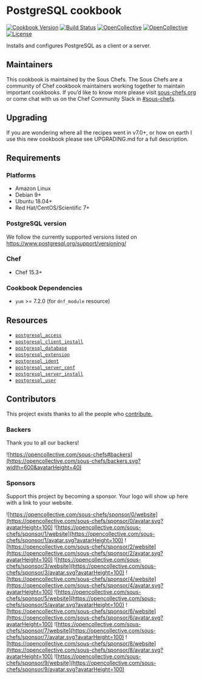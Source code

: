 # PostgreSQL cookbook

[![Cookbook Version](https://img.shields.io/cookbook/v/postgresql.svg)](https://supermarket.chef.io/cookbooks/postgresql)
[![Build Status](https://img.shields.io/circleci/project/github/sous-chefs/postgresql/master.svg)](https://circleci.com/gh/sous-chefs/postgresql)
[![OpenCollective](https://opencollective.com/sous-chefs/backers/badge.svg)](#backers)
[![OpenCollective](https://opencollective.com/sous-chefs/sponsors/badge.svg)](#sponsors)
[![License](https://img.shields.io/badge/License-Apache%202.0-green.svg)](https://opensource.org/licenses/Apache-2.0)

Installs and configures PostgreSQL as a client or a server.

## Maintainers

This cookbook is maintained by the Sous Chefs. The Sous Chefs are a community of Chef cookbook maintainers working together to maintain important cookbooks. If you’d like to know more please visit [sous-chefs.org](https://sous-chefs.org/) or come chat with us on the Chef Community Slack in [#sous-chefs](https://chefcommunity.slack.com/messages/C2V7B88SF).

## Upgrading

If you are wondering where all the recipes went in v7.0+, or how on earth I use this new cookbook please see UPGRADING.md for a full description.

## Requirements

### Platforms

- Amazon Linux
- Debian 9+
- Ubuntu 18.04+
- Red Hat/CentOS/Scientific 7+

### PostgreSQL version

We follow the currently supported versions listed on <https://www.postgresql.org/support/versioning/>

### Chef

- Chef 15.3+

### Cookbook Dependencies

- `yum` >= 7.2.0 (for `dnf_module` resource)

## Resources

- [`postgresql_access`](documentation/access.md)
- [`postgresql_client_install`](documentation/client_install.md)
- [`postgresql_database`](documentation/database.md)
- [`postgresql_extension`](documentation/extension.md)
- [`postgresql_ident`](documentation/ident.md)
- [`postgresql_server_conf`](documentation/server_conf.md)
- [`postgresql_server_install`](documentation/server_install.md)
- [`postgresql_user`](documentation/user.md)

## Contributors

This project exists thanks to all the people who [contribute.](https://opencollective.com/sous-chefs/contributors.svg?width=890&button=false)

### Backers

Thank you to all our backers!

![https://opencollective.com/sous-chefs#backers](https://opencollective.com/sous-chefs/backers.svg?width=600&avatarHeight=40)

### Sponsors

Support this project by becoming a sponsor. Your logo will show up here with a link to your website.

![https://opencollective.com/sous-chefs/sponsor/0/website](https://opencollective.com/sous-chefs/sponsor/0/avatar.svg?avatarHeight=100)
![https://opencollective.com/sous-chefs/sponsor/1/website](https://opencollective.com/sous-chefs/sponsor/1/avatar.svg?avatarHeight=100)
![https://opencollective.com/sous-chefs/sponsor/2/website](https://opencollective.com/sous-chefs/sponsor/2/avatar.svg?avatarHeight=100)
![https://opencollective.com/sous-chefs/sponsor/3/website](https://opencollective.com/sous-chefs/sponsor/3/avatar.svg?avatarHeight=100)
![https://opencollective.com/sous-chefs/sponsor/4/website](https://opencollective.com/sous-chefs/sponsor/4/avatar.svg?avatarHeight=100)
![https://opencollective.com/sous-chefs/sponsor/5/website](https://opencollective.com/sous-chefs/sponsor/5/avatar.svg?avatarHeight=100)
![https://opencollective.com/sous-chefs/sponsor/6/website](https://opencollective.com/sous-chefs/sponsor/6/avatar.svg?avatarHeight=100)
![https://opencollective.com/sous-chefs/sponsor/7/website](https://opencollective.com/sous-chefs/sponsor/7/avatar.svg?avatarHeight=100)
![https://opencollective.com/sous-chefs/sponsor/8/website](https://opencollective.com/sous-chefs/sponsor/8/avatar.svg?avatarHeight=100)
![https://opencollective.com/sous-chefs/sponsor/9/website](https://opencollective.com/sous-chefs/sponsor/9/avatar.svg?avatarHeight=100)
